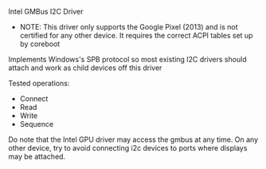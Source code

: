 Intel GMBus I2C Driver

* NOTE: This driver only supports the Google Pixel (2013) and is not certified for any other device. It requires the correct ACPI tables set up by coreboot

Implements Windows's SPB protocol so most existing I2C drivers should attach and work as child devices off this driver

Tested operations:
* Connect
* Read
* Write
* Sequence

Do note that the Intel GPU driver may access the gmbus at any time. On any other device, try to avoid connecting i2c devices to ports where displays may be attached.